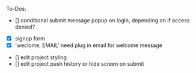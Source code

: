 To-Dos:

- [] conditional submit message popup on login, depending on if access denied?
- [x] signup form
- [x] 'weclome, EMAIL' need plug in email for welcome message

* [] edit project styling
* [] edit project push history or hide screen on submit
